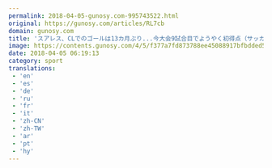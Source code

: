 ```yaml
---
permalink: 2018-04-05-gunosy.com-995743522.html
original: https://gunosy.com/articles/RL7cb
domain: gunosy.com
title: 'スアレス、CLでのゴールは13カ月ぶり...今大会9試合目でようやく初得点（サッカーキング） - グノシー'
image: https://contents.gunosy.com/4/5/f377a7fd873788ee45088917bfbdded5_content.jpg
date: 2018-04-05 06:19:13
category: sport
translations: 
 - 'en'
 - 'es'
 - 'de'
 - 'ru'
 - 'fr'
 - 'it'
 - 'zh-CN'
 - 'zh-TW'
 - 'ar'
 - 'pt'
 - 'hy'
---
```


